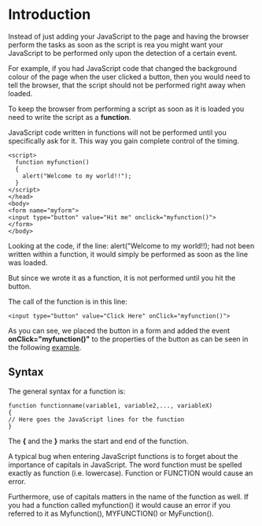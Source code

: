 
# Introduction

Instead of just adding your JavaScript to the page and having the browser perform the tasks as soon as the script is rea
you might want your JavaScript to be performed only upon the detection of a certain event.

For example, if you had JavaScript code that changed the background colour of the page when the user clicked a button, 
then you would need to tell the browser, that the script should not be performed right away when loaded.

To keep the browser from performing a script as soon as it is loaded you need to write the script as a **function**.

JavaScript code written in functions will not be performed until you specifically ask for it. This way you gain 
complete control of the timing.

~~~
<script>
  function myfunction()
  {
    alert("Welcome to my world!!");
  }
</script>
</head>
<body>
<form name="myform">
<input type="button" value="Hit me" onclick="myfunction()">
</form>
</body>
~~~

Looking at the code, if the line: alert("Welcome to my world!!); had not been written within a function, it would simply be 
performed as soon as the line was loaded. 

But since we wrote it as a function, it is not performed until you hit the button.

The call of the function is in this line:
~~~
<input type="button" value="Click Here" onClick="myfunction()">
~~~

As you can see, we placed the button in a form and added the event **onClick="myfunction()"** to the properties of the button as can 
be seen in the following <a href="archives/Class Files/example1.html" target = "_blank">example</a>.

## Syntax

The general syntax for a function is: 
~~~
function functionname(variable1, variable2,..., variableX)
{ 
// Here goes the JavaScript lines for the function
}
~~~

The **{** and the **}** marks the start and end of the function.

A typical bug when entering JavaScript functions is to forget about the importance of capitals in JavaScript. 
The word function must be spelled exactly as function (i.e. lowercase). Function or FUNCTION would cause an error.

Furthermore, use of capitals matters in the name of the function as well. If you had a function called myfunction() it would cause 
an error if you referred to it as Myfunction(), MYFUNCTION() or MyFunction().